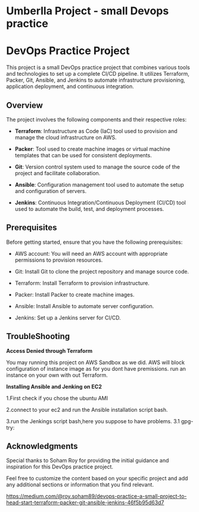 # Umberlla Project - small Devops practice
# DevOps Practice Project

This project is a small DevOps practice project that combines various tools and technologies to set up a complete CI/CD pipeline. It utilizes Terraform, Packer, Git, Ansible, and Jenkins to automate infrastructure provisioning, application deployment, and continuous integration.

## Overview

The project involves the following components and their respective roles:

- **Terraform**: Infrastructure as Code (IaC) tool used to provision and manage the cloud infrastructure on AWS.

- **Packer**: Tool used to create machine images or virtual machine templates that can be used for consistent deployments.

- **Git**: Version control system used to manage the source code of the project and facilitate collaboration.

- **Ansible**: Configuration management tool used to automate the setup and configuration of servers.

- **Jenkins**: Continuous Integration/Continuous Deployment (CI/CD) tool used to automate the build, test, and deployment processes.

## Prerequisites

Before getting started, ensure that you have the following prerequisites:

- AWS account: You will need an AWS account with appropriate permissions to provision resources.

- Git: Install Git to clone the project repository and manage source code.

- Terraform: Install Terraform to provision infrastructure.

- Packer: Install Packer to create machine images.

- Ansible: Install Ansible to automate server configuration.

- Jenkins: Set up a Jenkins server for CI/CD.


## TroubleShooting
**Access Denied through Terraform**

You may running this project on AWS Sandbox as we did. AWS will block configuration of instance image as for you dont have premissions.
run an instance on your own with out Terraform.

**Installing Ansible and Jenking on EC2**

1.First check if you chose the ubuntu AMI 

2.connect to your ec2 and run the Ansible installation script bash.

3.run the Jenkings script bash,here you suppose to have problems. 
 3.1 gpg- try:
 

## Acknowledgments
Special thanks to Soham Roy for providing the initial
guidance and inspiration for this DevOps practice project.


Feel free to customize the content based on your specific project and add any additional sections or information that you find relevant.


https://medium.com/@roy.soham89/devops-practice-a-small-project-to-head-start-terraform-packer-git-ansible-jenkins-46f5b95d63d7
